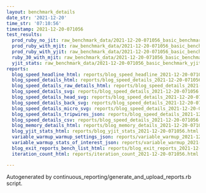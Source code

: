 ```yaml
---
layout: benchmark_details
date_str: '2021-12-20'
time_str: '07:10:56'
timestamp: 2021-12-20-071056
test_results:
  prod_ruby_no_jit: raw_benchmark_data/2021-12-20-071056_basic_benchmark_prod_ruby_no_jit.json
  prod_ruby_with_mjit: raw_benchmark_data/2021-12-20-071056_basic_benchmark_prod_ruby_with_mjit.json
  prod_ruby_with_yjit: raw_benchmark_data/2021-12-20-071056_basic_benchmark_prod_ruby_with_yjit.json
  ruby_30_with_mjit: raw_benchmark_data/2021-12-20-071056_basic_benchmark_ruby_30_with_mjit.json
  yjit_stats: raw_benchmark_data/2021-12-20-071056_basic_benchmark_yjit_stats.json
reports:
  blog_speed_headline_html: reports/blog_speed_headline_2021-12-20-071056.html
  blog_speed_details_html: reports/blog_speed_details_2021-12-20-071056.html
  blog_speed_details_raw_details_html: reports/blog_speed_details_2021-12-20-071056.raw_details.html
  blog_speed_details_svg: reports/blog_speed_details_2021-12-20-071056.svg
  blog_speed_details_head_svg: reports/blog_speed_details_2021-12-20-071056.head.svg
  blog_speed_details_back_svg: reports/blog_speed_details_2021-12-20-071056.back.svg
  blog_speed_details_micro_svg: reports/blog_speed_details_2021-12-20-071056.micro.svg
  blog_speed_details_tripwires_json: reports/blog_speed_details_2021-12-20-071056.tripwires.json
  blog_speed_details_csv: reports/blog_speed_details_2021-12-20-071056.csv
  blog_memory_details_html: reports/blog_memory_details_2021-12-20-071056.html
  blog_yjit_stats_html: reports/blog_yjit_stats_2021-12-20-071056.html
  variable_warmup_warmup_settings_json: reports/variable_warmup_2021-12-20-071056.warmup_settings.json
  variable_warmup_stats_of_interest_json: reports/variable_warmup_2021-12-20-071056.stats_of_interest.json
  blog_exit_reports_bench_list_html: reports/blog_exit_reports_2021-12-20-071056.bench_list.html
  iteration_count_html: reports/iteration_count_2021-12-20-071056.html

---
```

Autogenerated by continuous_reporting/generate_and_upload_reports.rb script.
